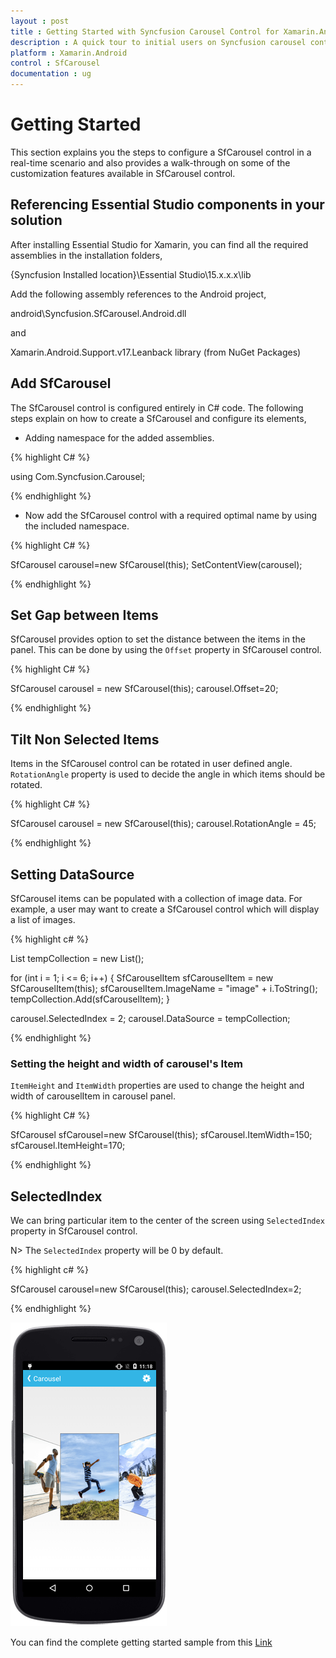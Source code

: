 ```yaml
---
layout : post
title : Getting Started with Syncfusion Carousel Control for Xamarin.Android
description : A quick tour to initial users on Syncfusion carousel control for Xamarin.Android platform.
platform : Xamarin.Android
control : SfCarousel
documentation : ug
---
```


# Getting Started

This section explains you the steps to configure a SfCarousel control in a real-time scenario and also provides a walk-through on some of the customization features available in SfCarousel control.

## Referencing Essential Studio components in your solution

After installing Essential Studio for Xamarin, you can find all the required assemblies in the installation folders,

{Syncfusion Installed location}\Essential Studio\15.x.x.x\lib

Add the following assembly references to the Android project,

android\Syncfusion.SfCarousel.Android.dll

and 

Xamarin.Android.Support.v17.Leanback library (from NuGet Packages)

## Add SfCarousel

The SfCarousel control is configured entirely in C# code. The following steps explain on how to create a SfCarousel and configure its elements,

* Adding namespace for the added assemblies. 

{% highlight C# %}

using Com.Syncfusion.Carousel;

{% endhighlight %}

* Now add the SfCarousel control with a required optimal name by using the included namespace.

{% highlight C# %}

SfCarousel carousel=new SfCarousel(this);
SetContentView(carousel);

{% endhighlight %}

## Set Gap between Items

SfCarousel provides option to set the distance between the items in the panel. This can be done by using the `Offset` property in SfCarousel control.

{% highlight C# %}

SfCarousel carousel = new SfCarousel(this);
carousel.Offset=20;

{% endhighlight %}

## Tilt Non Selected Items

Items in the SfCarousel control can be rotated in user defined angle. `RotationAngle` property is used to decide the angle in which items should be rotated.

{% highlight C# %}

SfCarousel carousel = new SfCarousel(this);
carousel.RotationAngle = 45;

{% endhighlight %}

## Setting DataSource

SfCarousel items can be populated with a collection of image data. For example, a user may want to create a SfCarousel control which will display a list of images.

{% highlight c# %}

List<SfCarouselItem> tempCollection = new List<SfCarouselItem>();

for (int i = 1; i <= 6; i++)
{
	SfCarouselItem sfCarouselItem = new SfCarouselItem(this);
	sfCarouselItem.ImageName = "image" + i.ToString();
	tempCollection.Add(sfCarouselItem);
}

carousel.SelectedIndex = 2;
carousel.DataSource = tempCollection;

{% endhighlight %}


### Setting the height and width of carousel's Item

`ItemHeight` and `ItemWidth` properties are used to change the height and width of carouselItem in carousel panel.

{% highlight C# %}

SfCarousel sfCarousel=new SfCarousel(this);
sfCarousel.ItemWidth=150;
sfCarousel.ItemHeight=170;

{% endhighlight %}

## SelectedIndex

We can bring particular item to the center of the screen using `SelectedIndex` property in SfCarousel control.

N> The `SelectedIndex` property will be 0 by default.

{% highlight c# %}

SfCarousel carousel=new SfCarousel(this);
carousel.SelectedIndex=2;

{% endhighlight %}

![](images/carousel.png)

You can find the complete getting started sample from this [Link](http://www.syncfusion.com/downloads/support/directtrac/general/ze/GettingStartedSampleCarousel39791457)